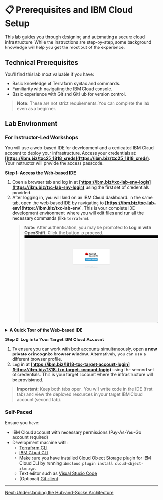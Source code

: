 # 📋 Prerequisites and IBM Cloud Setup

This lab guides you through designing and automating a secure cloud infrastructure. While the instructions are step-by-step, some background knowledge will help you get the most out of the experience.

## Technical Prerequisites

You'll find this lab most valuable if you have:

-   Basic knowledge of Terraform syntax and commands.
-   Familiarity with navigating the IBM Cloud console.
-   Basic experience with Git and GitHub for version control.

> **Note:** These are not strict requirements. You can complete the lab even as a beginner.

## Lab Environment

### For Instructor-Led Workshops

You will use a web-based IDE for development and a dedicated IBM Cloud account to deploy your infrastructure. Access your credentials at: **[https://ibm.biz/txc25_1818_creds](https://ibm.biz/txc25_1818_creds)**. Your instructor will provide the access passcode.

**Step 1: Access the Web-based IDE**

1.  Open a browser tab and log in at **[https://ibm.biz/txc-lab-env-login](https://ibm.biz/txc-lab-env-login)** using the first set of credentials provided.
2.  After logging in, you will land on an IBM Cloud dashboard. In the same tab, open the web-based IDE by navigating to **[https://ibm.biz/txc-lab-env](https://ibm.biz/txc-lab-env)**. This is your complete IDE development environment, where you will edit files and run all the necessary commands (like `terraform`).
    > **Note:** After authentication, you may be prompted to **Log in with OpenShift**. Click the button to proceed.
    > ![Login with OpenShift](./images/devenv/login-ide-openshift.png ':size=500')

<details>
<summary><b>A Quick Tour of the Web-based IDE</b></summary>

Once the IDE is loaded, here’s a quick tour to get you started.

1.  **Initial Workspace Load**: The IDE will load the lab's workspace. This may take a moment.
    ![Initial Workspace Load](./images/devenv/ide-initial-workspace-load.png ':size=500')

2.  **Trust Workspace Authors**: For the terminal and other features to work correctly, you must trust the workspace authors. Click **Yes, I trust the authors**.
    ![Trust Workspace Authors](./images/devenv/ide-trust-authors.png ':size=500')

3.  **Welcome Tab**: You can close the "Welcome" tab to get a clearer view of the file explorer.
    ![Close Welcome Tab](./images/devenv/ide-close-welcome.png ':size=500')

4.  **Editor and File Explorer**: The main interface consists of the file explorer on the left, where you can navigate through the lab files, and the editor on the right, where you can view and modify file contents.
    ![Editor and File Explorer](./images/devenv/ide-editor.png ':size=500')

5.  **Open a New Terminal**: To run commands, you'll need a terminal. Click the hamburger menu (the three horizontal lines) at the top left, then select **Terminal** > **New Terminal**.

6.  **Manage Terminals**: You can create multiple terminals and switch between them using the dropdown menu in the terminal panel.
    ![Open a New Terminal](./images/devenv/ide-new-terminal.png ':size=500')
    ![Switch Between Terminals](./images/devenv/ide-switch-between-terminal.png ':size=500')

7.  **Create a New File**: To create a new file, right-click in the file explorer, select **New File**, and give it a name.
    ![Create a New File](./images/devenv/ide-new-file.png ':size=500')

</details>

**Step 2: Log in to Your Target IBM Cloud Account**

1.  To ensure you can work with both accounts simultaneously, open a **new private or incognito browser window**. Alternatively, you can use a different browser profile.
2.  Log in at **[https://ibm.biz/1818-txc-target-account-login](https://ibm.biz/1818-txc-target-account-login)** using the second set of credentials. This is your target account where the infrastructure will be provisioned.

> **Important**: Keep both tabs open. You will write code in the IDE (first tab) and view the deployed resources in your target IBM Cloud account (second tab).

### Self-Paced

Ensure you have:

- IBM Cloud account with necessary permissions (Pay-As-You-Go account required)
- Development machine with:
  - [Terraform CLI](https://developer.hashicorp.com/terraform/install)
  - [IBM Cloud CLI](https://cloud.ibm.com/docs/cli?topic=cli-getting-started)
  - Make sure you have installed Cloud Object Storage plugin for IBM Cloud CLI by running `ibmcloud plugin install cloud-object-storage`.
  - Text editor such as [Visual Studio Code](https://code.visualstudio.com/docs/setup/setup-overview)
  - (Optional) [Git client](https://github.com/git-guides/install-git)

---

[Next: Understanding the Hub-and-Spoke Architecture](./02-understanding-hub-spoke-fundamentals.md)
